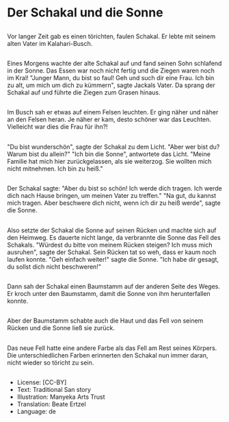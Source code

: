 # Der Schakal und die Sonne

##
Vor langer Zeit gab es einen törichten, faulen Schakal. Er lebte mit seinem alten Vater im Kalahari-Busch.

##
Eines Morgens wachte der alte Schakal auf und fand seinen Sohn schlafend in der Sonne. Das Essen war noch nicht fertig und die Ziegen waren noch im Kral! "Junger Mann, du bist so faul! Geh und such dir eine Frau. Ich bin zu alt, um mich um dich zu kümmern", sagte Jackals Vater. Da sprang der Schakal auf und führte die Ziegen zum Grasen hinaus.

##
Im Busch sah er etwas auf einem Felsen leuchten. Er ging näher und näher an den Felsen heran. Je näher er kam, desto schöner war das Leuchten. Vielleicht war dies die Frau für ihn?!

##
"Du bist wunderschön", sagte der Schakal zu dem Licht. "Aber wer bist du? Warum bist du allein?" "Ich bin die Sonne", antwortete das Licht. "Meine Familie hat mich hier zurückgelassen, als sie weiterzog. Sie wollten mich nicht mitnehmen. Ich bin zu heiß."

##
Der Schakal sagte: "Aber du bist so schön! Ich werde dich tragen. Ich werde dich nach Hause bringen, um meinen Vater zu treffen." "Na gut, du kannst mich tragen. Aber beschwere dich nicht, wenn ich dir zu heiß werde", sagte die Sonne.

##
Also setzte der Schakal die Sonne auf seinen Rücken und machte sich auf den Heimweg. Es dauerte nicht lange, da verbrannte die Sonne das Fell des Schakals. "Würdest du bitte von meinem Rücken steigen? Ich muss mich ausruhen", sagte der Schakal. Sein Rücken tat so weh, dass er kaum noch laufen konnte. "Geh einfach weiter!" sagte die Sonne. "Ich habe dir gesagt, du sollst dich nicht beschweren!"

##
Dann sah der Schakal einen Baumstamm auf der anderen Seite des Weges. Er kroch unter den Baumstamm, damit die Sonne von ihm herunterfallen konnte.

##
Aber der Baumstamm schabte auch die Haut und das Fell von seinem Rücken und die Sonne ließ sie zurück.

##
Das neue Fell hatte eine andere Farbe als das Fell am Rest seines Körpers. Die unterschiedlichen Farben erinnerten den Schakal nun immer daran, nicht wieder so töricht zu sein.

##
* License: [CC-BY]
* Text: Traditional San story
* Illustration: Manyeka Arts Trust
* Translation: Beate Ertzel
* Language: de
